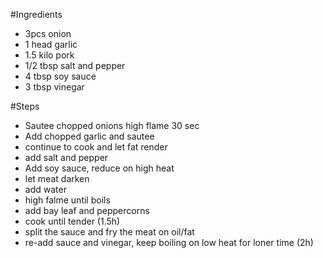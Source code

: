 #Ingredients
* 3pcs onion
* 1 head garlic
* 1.5 kilo pork
* 1/2 tbsp salt and pepper
* 4 tbsp soy sauce
* 3 tbsp vinegar


#Steps
* Sautee chopped onions high flame 30 sec
* Add chopped garlic and sautee
* continue to cook and let fat render
* add salt and pepper
* Add soy sauce, reduce on high heat
* let meat darken
* add water
* high falme until boils
* add bay leaf and peppercorns
* cook until tender (1.5h)
* split the sauce and fry the meat on oil/fat
* re-add sauce and vinegar, keep boiling on low heat for loner time (2h)
